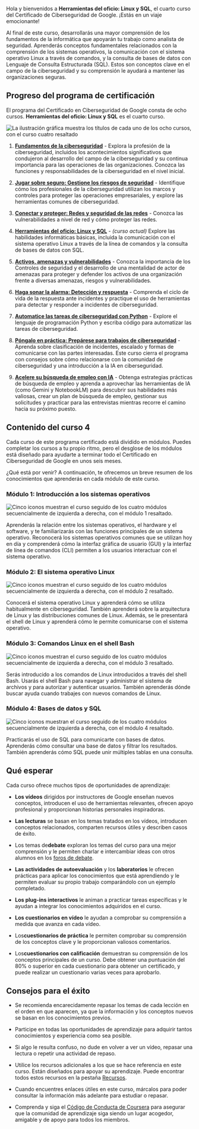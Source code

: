 
Hola y bienvenidos a **Herramientas del oficio: Linux y SQL**, el cuarto curso del Certificado de Ciberseguridad de Google. ¡Estás en un viaje emocionante!

Al final de este curso, desarrollarás una mayor comprensión de los fundamentos de la informática que apoyarán tu trabajo como analista de seguridad. Aprenderás conceptos fundamentales relacionados con la comprensión de los sistemas operativos, la comunicación con el sistema operativo Linux a través de comandos, y la consulta de bases de datos con Lenguaje de Consulta Estructurada (SQL). Estos son conceptos clave en el campo de la ciberseguridad y su comprensión le ayudará a mantener las organizaciones seguras.

## Progreso del programa de certificación

El programa del Certificado en Ciberseguridad de Google consta de ocho cursos. **Herramientas del oficio: Linux y SQL** es el cuarto curso.

![La ilustración gráfica muestra los títulos de cada uno de los ocho cursos, con el curso cuatro resaltado](https://d3c33hcgiwev3.cloudfront.net/imageAssetProxy.v1/KFigeFkTQ9mvmVSvD1M2BA_1f284231aefe4f64930898f0a90219f1_S33G006.png?expiry=1752537600000&hmac=nkcwQlkEWAGQ_T0WvqKRlbhEbiXsHH6GwEjVawr_8nI)

1. [**Fundamentos de la ciberseguridad**](https://www.coursera.org/learn/foundations-of-cybersecurity/home/week/1) - Explora la profesión de la ciberseguridad, incluidos los acontecimientos significativos que condujeron al desarrollo del campo de la ciberseguridad y su continua importancia para las operaciones de las organizaciones. Conozca las funciones y responsabilidades de la ciberseguridad en el nivel inicial.
    
2. [**Jugar sobre seguro: Gestione los riesgos de seguridad**](https://www.coursera.org/learn/manage-security-risks/home/week/1) - Identifique cómo los profesionales de la ciberseguridad utilizan los marcos y controles para proteger las operaciones empresariales, y explore las herramientas comunes de ciberseguridad.
    
3. [**Conectar y proteger: Redes y seguridad de las redes**](https://www.coursera.org/learn/networks-and-network-security/home/week/1) - Conozca las vulnerabilidades a nivel de red y cómo proteger las redes.
    
4. [**Herramientas del oficio: Linux y SQL**](https://www.coursera.org/learn/linux-and-sql/home/week/1) - _(curso actual)_ Explore las habilidades informáticas básicas, incluida la comunicación con el sistema operativo Linux a través de la línea de comandos y la consulta de bases de datos con SQL.
    
5. [**Activos, amenazas y vulnerabilidades**](https://www.coursera.org/learn/assets-threats-and-vulnerabilities/home/week/1) - Conozca la importancia de los Controles de seguridad y el desarrollo de una mentalidad de actor de amenazas para proteger y defender los activos de una organización frente a diversas amenazas, riesgos y vulnerabilidades.
    
6. [**Haga sonar la alarma: Detección y respuesta**](https://www.coursera.org/learn/detection-and-response/home/week/1) - Comprenda el ciclo de vida de la respuesta ante incidentes y practique el uso de herramientas para detectar y responder a incidentes de ciberseguridad.
    
7. [**Automatice las tareas de ciberseguridad con Python**](https://www.coursera.org/learn/automate-cybersecurity-tasks-with-python/home/week/1) - Explore el lenguaje de programación Python y escriba código para automatizar las tareas de ciberseguridad.
    
8. [**Póngalo en práctica: Prepárese para trabajos de ciberseguridad**](https://www.coursera.org/learn/prepare-for-cybersecurity-jobs/home/week/1) - Aprenda sobre clasificación de incidentes, escalado y formas de comunicarse con las partes interesadas. Este curso cierra el programa con consejos sobre cómo relacionarse con la comunidad de ciberseguridad y una introducción a la IA en ciberseguridad.
    
9. [**Acelere su búsqueda de empleo con IA**](https://www.coursera.org/learn/accelerate-your-job-search-with-ai/home/module/1) - Obtenga estrategias prácticas de búsqueda de empleo y aprenda a aprovechar las herramientas de IA (como Gemini y NotebookLM) para descubrir sus habilidades más valiosas, crear un plan de búsqueda de empleo, gestionar sus solicitudes y practicar para las entrevistas mientras recorre el camino hacia su próximo puesto.
    

## Contenido del curso 4

Cada curso de este programa certificado está dividido en módulos. Puedes completar los cursos a tu propio ritmo, pero el desglose de los módulos está diseñado para ayudarte a terminar todo el Certificado en Ciberseguridad de Google en unos seis meses.

¿Qué está por venir? A continuación, te ofrecemos un breve resumen de los conocimientos que aprenderás en cada módulo de este curso.

### **Módulo 1: Introducción a los sistemas operativos**

![Cinco iconos muestran el curso seguido de los cuatro módulos secuencialmente de izquierda a derecha, con el módulo 1 resaltado.](https://d3c33hcgiwev3.cloudfront.net/imageAssetProxy.v1/F_HtTfHZS9mt_SJ11K2S2Q_5524c018a0114752a012bf74aec8adf1_q4UMlIuVyUd2KM3dq_bdJKnti70IsuiLA0imuTbQ8u-k-trDNTT-xLDLRTvnCCUN3658oOnEqVxVessfp81lj374k5MOrYmPObM93Dfb__Fjo7EOwjZpgCzgOOhrUDs2j922MHgY4IE3kBNgu0t68fw?expiry=1752537600000&hmac=EEpo02K5m40oi5rFxEG8NZUFuMaVZwtSilU5cAqIKJA)

Aprenderás la relación entre los sistemas operativos, el hardware y el software, y te familiarizarás con las funciones principales de un sistema operativo. Reconocerá los sistemas operativos comunes que se utilizan hoy en día y comprenderá cómo la interfaz gráfica de usuario (GUI) y la interfaz de línea de comandos (CLI) permiten a los usuarios interactuar con el sistema operativo.

### **Módulo 2: El sistema operativo Linux**

![Cinco iconos muestran el curso seguido de los cuatro módulos secuencialmente de izquierda a derecha, con el módulo 2 resaltado.](https://d3c33hcgiwev3.cloudfront.net/imageAssetProxy.v1/5_k1VOVST_6-_58WukSMcw_a325ef40a30748af87713418c27eaef1_rgB1Hx7vFYGHpf_1yylbdS8Ijj5K88-lGyVjt6L9g2KNUcdGM3sTP7CbH1DlyR0LNYxQ8FN4A2xAos0lTtPnvPL4S8ANDOsmLNfjuIXxMVonhm5KTgFgbXksIRtAMREi7_Ldto9atMZqEjbXbQ-Edkw?expiry=1752537600000&hmac=xXFFq99YfmfQr9ATWki2WZqDV3OWM96xc4Z7mf2ZQqI)

Conocerá el sistema operativo Linux y aprenderá cómo se utiliza habitualmente en ciberseguridad. También aprenderá sobre la arquitectura de Linux y las distribuciones comunes de Linux. Además, se le presentará el shell de Linux y aprenderá cómo le permite comunicarse con el sistema operativo.

### **Módulo 3: Comandos Linux en el shell Bash**

![Cinco iconos muestran el curso seguido de los cuatro módulos secuencialmente de izquierda a derecha, con el módulo 3 resaltado.](https://d3c33hcgiwev3.cloudfront.net/imageAssetProxy.v1/L0rK_cYbSZmSjOr_0ZKdcw_b5bf11945c934b4692449042dc75ccf1_dY6p2SC2qla28OkG3l8XvFA7D-jauH1s3IJgX8cJhrWWtTo-2SkU8O9reP29Hcx9mjkm_htko0ODkEAYHD4tuYVMZlG0pvny0K_H9pLCs6lykeWVDWUAfXS2ojVo7_6-YqDpCuQ53_vZYU230bzbbCM?expiry=1752537600000&hmac=GnMk5V-KXe4xQ9haHTyVMYiKAR4I_FqQojwtxqGbkts)

Serás introducido a los comandos de Linux introducidos a través del shell Bash. Usarás el shell Bash para navegar y administrar el sistema de archivos y para autorizar y autenticar usuarios. También aprenderás dónde buscar ayuda cuando trabajes con nuevos comandos de Linux.

### **Módulo 4: Bases de datos y SQL**

![Cinco iconos muestran el curso seguido de los cuatro módulos secuencialmente de izquierda a derecha, con el módulo 4 resaltado.](https://d3c33hcgiwev3.cloudfront.net/imageAssetProxy.v1/bWHXudBhRgeS5hGW8FBFdg_b7e4cba559bb4d46ab4ef06b62cd17f1_8YMXWTVXVP-onZJ8IJp31OHkUzwNLw32LMqiVHs9WozN3uhvSieRrPIn8BFFNG124J8v6Myx8N_EeikF2FjHdtmQOHaeP-eeuA-G-I_gJcd76wwE6sP0YBVVHnzf0u0Z37-IcnAGVidVdamYPCyfEks?expiry=1752537600000&hmac=VwsC70-h374S9sTYigTd2nLG7djMsLnp7O_iAyhX5Tg)

Practicarás el uso de SQL para comunicarte con bases de datos. Aprenderás cómo consultar una base de datos y filtrar los resultados. También aprenderás cómo SQL puede unir múltiples tablas en una consulta.

## Qué esperar

Cada curso ofrece muchos tipos de oportunidades de aprendizaje:

- **Los vídeos** dirigidos por instructores de Google enseñan nuevos conceptos, introducen el uso de herramientas relevantes, ofrecen apoyo profesional y proporcionan historias personales inspiradoras.
    
- **Las lecturas** se basan en los temas tratados en los vídeos, introducen conceptos relacionados, comparten recursos útiles y describen casos de éxito.
    
- Los temas de**debate** exploran los temas del curso para una mejor comprensión y le permiten charlar e intercambiar ideas con otros alumnos en los [foros de debate](https://www.coursera.org/learn/linux-and-sql/discussions).
    
- **Las actividades de autoevaluación** y los **laboratorios** le ofrecen prácticas para aplicar los conocimientos que está aprendiendo y le permiten evaluar su propio trabajo comparándolo con un ejemplo completado.
    
- **Los plug-ins interactivos** le animan a practicar tareas específicas y le ayudan a integrar los conocimientos adquiridos en el curso.
    
- **Los cuestionarios en vídeo** le ayudan a comprobar su comprensión a medida que avanza en cada vídeo.
    
- Los**cuestionarios de práctica** le permiten comprobar su comprensión de los conceptos clave y le proporcionan valiosos comentarios.
    
- Los**cuestionarios con calificación** demuestran su comprensión de los conceptos principales de un curso. Debe obtener una puntuación del 80% o superior en cada cuestionario para obtener un certificado, y puede realizar un cuestionario varias veces para aprobarlo.
    

## Consejos para el éxito

- Se recomienda encarecidamente repasar los temas de cada lección en el orden en que aparecen, ya que la información y los conceptos nuevos se basan en los conocimientos previos.
    
- Participe en todas las oportunidades de aprendizaje para adquirir tantos conocimientos y experiencia como sea posible.
    
- Si algo le resulta confuso, no dude en volver a ver un vídeo, repasar una lectura o repetir una actividad de repaso.
    
- Utilice los recursos adicionales a los que se hace referencia en este curso. Están diseñados para apoyar su aprendizaje. Puede encontrar todos estos recursos en la pestaña [Recursos](https://www.coursera.org/learn/linux-and-sql/resources/y7Px8).
    
- Cuando encuentres enlaces útiles en este curso, márcalos para poder consultar la información más adelante para estudiar o repasar.
    
- Comprenda y siga el [Código de Conducta de Coursera](https://www.coursera.support/s/article/208280036-Coursera-Code-of-Conduct?) para asegurar que la comunidad de aprendizaje siga siendo un lugar acogedor, amigable y de apoyo para todos los miembros.
